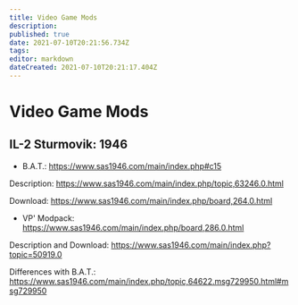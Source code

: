 ```yaml
---
title: Video Game Mods
description: 
published: true
date: 2021-07-10T20:21:56.734Z
tags: 
editor: markdown
dateCreated: 2021-07-10T20:21:17.404Z
---
```


# Video Game Mods

## IL-2 Sturmovik: 1946

- B.A.T.: https://www.sas1946.com/main/index.php#c15

Description: https://www.sas1946.com/main/index.php/topic,63246.0.html

Download: https://www.sas1946.com/main/index.php/board,264.0.html


- VP' Modpack: https://www.sas1946.com/main/index.php/board,286.0.html

Description and Download: https://www.sas1946.com/main/index.php?topic=50919.0

Differences with B.A.T.: https://www.sas1946.com/main/index.php/topic,64622.msg729950.html#msg729950

